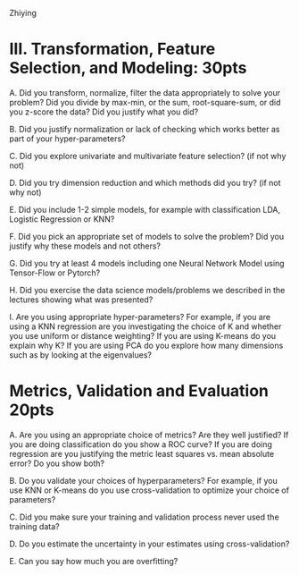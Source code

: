 Zhiying

# III. Transformation, Feature Selection, and Modeling: 30pts

A. Did you transform, normalize, filter the data appropriately to solve your problem? Did you divide by max-min, or the sum, root-square-sum, or did you z-score the data? Did you justify what you did?

B. Did you justify normalization or lack of checking which works better as part of your hyper-parameters?

C. Did you explore univariate and multivariate feature selection? (if not why not)

D. Did you try dimension reduction and which methods did you try? (if not why not)

E. Did you include 1-2 simple models, for example with classification LDA, Logistic Regression or KNN?

F. Did you pick an appropriate set of models to solve the problem? Did you justify why these models and not others?

G. Did you try at least 4 models including one Neural Network Model using Tensor-Flow or Pytorch?

H. Did you exercise the data science models/problems we described in the lectures showing what was presented?

I. Are you using appropriate hyper-parameters? For example, if you are using a KNN regression are you investigating the choice of K and whether you use uniform or distance weighting? If you are using K-means do you explain why K? If you are using PCA do you explore how many dimensions such as by looking at the eigenvalues?


# Metrics, Validation and Evaluation 20pts

A. Are you using an appropriate choice of metrics? Are they well justified? If you are doing classification do you show a ROC curve? If you are doing regression are you justifying the metric least squares vs. mean absolute error? Do you show both?

B. Do you validate your choices of hyperparameters? For example, if you use KNN or K-means do you use cross-validation to optimize your choice of parameters?

C. Did you make sure your training and validation process never used the training data?

D. Do you estimate the uncertainty in your estimates using cross-validation?  

E. Can you say how much you are overfitting?
